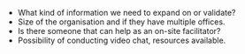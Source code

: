   * What kind of information we need to expand on or validate?
  * Size of the organisation and if they have multiple offices.
  * Is there someone that can help as an on-site facilitator?
  * Possibility of conducting video chat, resources available.

